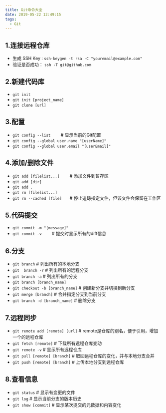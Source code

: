 ```yaml
---
title: Git命令大全
date: 2019-05-22 12:49:15
tags: 
  - Git
---
```


## 1.连接远程仓库
* 生成 SSH Key :
  `ssh-keygen -t rsa -C "youremail@example.com"`
* 验证是否成功：
  `ssh -T git@github.com`

<!-- more -->

## 2.新建代码库
* `git init`
* `git init [project_name]`
* `git clone [url]`

## 3.配置
* `git config --list	`		    # 显示当前的Git配置
* `git config --global user.name "[userName]"`
* `git config --global user.email "[userEmail]"`

## 4.添加/删除文件
* `git add [filelist...]	`		# 添加文件到暂存区
* `git add [dir]`
* `git add .`
* `git rm [filelist...]`
* `git rm --cached [file]   `            # 停止追踪指定文件，但该文件会保留在工作区

## 5.代码提交
* `git commit -m "[message]"`
* `git commit -v 	`		         # 提交时显示所有的diff信息

## 6.分支
* `git branch`				# 列出所有的本地分支
* `git  branch -r` 		      # 列出所有的远程分支
* `git branch -a`          	       # 列出所有的分支
* `git branch [branch_name]` 
* `git checkout -b [branch_name]`           # 创建新分支并切换到新分支
*   `git merge [branch]`                                  # 合并指定分支到当前分支
* `git branch -d [branch_name]`               # 删除分支

## 7.远程同步
* `git remote add [remote] [url]`       # remote是仓库的别名，便于引用，增加一个的远程仓库
* `git fetch [remote]`                              # 下载所有远程仓库变动
* `git remote -v`                                        # 显示所有远程仓库
* `git pull [remote] [branch]`             # 取回远程仓库的变化，并与本地分支合并
* `git push [remote] [branch]`              # 上传本地分支到远程仓库



## 8.查看信息

* `git status` 						# 显示有变更的文件
* `git log`						       # 显示当前分支的版本历史
* `git show [commit]`                                   # 显示某次提交的元数据和内容变化
